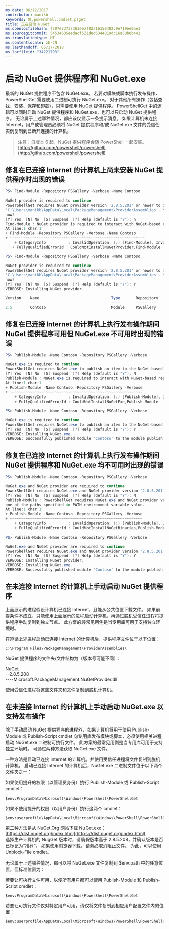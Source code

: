 ```yaml
---
ms.date: 06/12/2017
contributor: manikb
keywords: 库,powershell,cmdlet,psget
title: 正在启动 NuGet
ms.openlocfilehash: f707e23737361ee7f82a16150402c9e719ee0ae1
ms.sourcegitcommit: 54534635eedacf531d8d6344019dc16a50b8b441
ms.translationtype: HT
ms.contentlocale: zh-CN
ms.lasthandoff: 05/17/2018
ms.locfileid: "34221793"
---
```

# <a name="bootstrap-the-nuget-provider-and-nugetexe"></a>启动 NuGet 提供程序和 NuGet.exe

最新的 NuGet 提供程序不包含 NuGet.exe。
若要对模块或脚本执行发布操作，PowerShellGet 需要使用二进制可执行 NuGet.exe。
对于其他所有操作（包括查找、安装、保存和卸载），只需要使用 NuGet 提供程序。
PowerShellGet 中的逻辑可以同时启动 NuGet 提供程序和 NuGet.exe，也可以只启动 NuGet 提供程序。
无论属于上述哪种情况，都应该仅显示一条提示消息。
如果计算机未连接 Internet，用户或管理员必须将 NuGet 提供程序和/或 NuGet.exe 文件的受信任实例复制到已断开连接的计算机。

>注意：自版本 6 起，NuGet 提供程序会随 PowerShell 一起安装。 [http://github.com/powershell/powershell](http://github.com/powershell/powershell)

## <a name="resolving-error-when-the-nuget-provider-has-not-been-installed-on-a-machine-that-is-internet-connected"></a>修复在已连接 Internet 的计算机上尚未安装 NuGet 提供程序时出现的错误

```powershell
PS> Find-Module -Repository PSGallery -Verbose -Name Contoso

NuGet provider is required to continue
PowerShellGet requires NuGet provider version '2.8.5.201' or newer to interact with NuGet-based repositories. The NuGet provider must be available in 'C:\Program Files\PackageManagement\ProviderAssemblies' or
'C:\Users\manikb\AppData\Local\PackageManagement\ProviderAssemblies'. You can also install the NuGet provider by running 'Install-PackageProvider -Name NuGet -MinimumVersion 2.8.5.201 -Force'. Do you want PowerShellGet to install and import the NuGet provider
now?
[Y] Yes  [N] No  [S] Suspend  [?] Help (default is "Y"): n
Find-Module : NuGet provider is required to interact with NuGet-based repositories. Please ensure that '2.8.5.201' or newer version of NuGet provider is installed.
At line:1 char:1
+ Find-Module -Repository PSGallery -Verbose -Name Contoso
+ ~~~~~~~~~~~~~~~~~~~~~~~~~~~~~~~~~~~~~~~~~~~~~~~~~~~~~~~~~~~~
    + CategoryInfo          : InvalidOperation: (:) [Find-Module], InvalidOperationException
   + FullyQualifiedErrorId : CouldNotInstallNuGetProvider,Find-Module

PS> Find-Module -Repository PSGallery -Verbose -Name Contoso

NuGet provider is required to continue
PowerShellGet requires NuGet provider version '2.8.5.201' or newer to interact with NuGet-based repositories. The NuGet provider must be available in 'C:\Program Files\PackageManagement\ProviderAssemblies' or
'C:\Users\manikb\AppData\Local\PackageManagement\ProviderAssemblies'. You can also install the NuGet provider by running 'Install-PackageProvider -Name NuGet -MinimumVersion 2.8.5.201 -Force'. Do you want PowerShellGet to install and import the NuGet provider
now?
[Y] Yes  [N] No  [S] Suspend  [?] Help (default is "Y"): Y
VERBOSE: Installing NuGet provider.

Version    Name                                Type       Repository           Description
-------    ----                                ----       ----------           -----------
2.5        Contoso                             Module     PSGallery        Contoso module
```

## <a name="resolving-error-when-the-nuget-provider-is-available-and-nugetexe-is-not-available-during-the-publish-operation-on-a-machine-that-is-internet-connected"></a>修复在已连接 Internet 的计算机上执行发布操作期间 NuGet 提供程序可用但 NuGet.exe 不可用时出现的错误

```powershell
PS> Publish-Module -Name Contoso -Repository PSGallery -Verbose

NuGet.exe is required to continue
PowerShellGet requires NuGet.exe to publish an item to the NuGet-based repositories. NuGet.exe must be available under one of the paths specified in PATH environment variable value. Do you want PowerShellGet to install NuGet.exe now?
[Y] Yes  [N] No  [S] Suspend  [?] Help (default is "Y"): N
Publish-Module : NuGet.exe is required to interact with NuGet-based repositories. Please ensure that NuGet.exe is available under one of the paths specified in PATH environment variable value.
At line:1 char:1
+ Publish-Module -Name Contoso -Repository PSGallery -Verbose
+ ~~~~~~~~~~~~~~~~~~~~~~~~~~~~~~~~~~~~~~~~~~~~~~~~~~~~~~~~~~~
    + CategoryInfo          : InvalidOperation: (:) [Publish-Module], InvalidOperationException
    + FullyQualifiedErrorId : CouldNotInstallNuGetExe,Publish-Module

PS> Publish-Module -Name Contoso -Repository PSGallery -Verbose

NuGet.exe is required to continue
PowerShellGet requires NuGet.exe to publish an item to the NuGet-based repositories. NuGet.exe must be available under one of the paths specified in PATH environment variable value. Do you want PowerShellGet to install NuGet.exe now?
[Y] Yes  [N] No  [S] Suspend  [?] Help (default is "Y"): Y
VERBOSE: Installing NuGet.exe.
VERBOSE: Successfully published module 'Contoso' to the module publish location 'https://www.powershellgallery.com/api/v2/'. Please allow few minutes for 'Contoso' to show up in the search results.
```

## <a name="resolving-error-when-both-nuget-provider-and-nugetexe-are-not-available-during-the-publish-operation-on-a-machine-that-is-internet-connected"></a>修复在已连接 Internet 的计算机上执行发布操作期间 NuGet 提供程序和 NuGet.exe 均不可用时出现的错误

```powershell
PS> Publish-Module -Name Contoso -Repository PSGallery -Verbose

NuGet.exe and NuGet provider are required to continue
PowerShellGet requires NuGet.exe and NuGet provider version '2.8.5.201' or newer to interact with the NuGet-based repositories. Do you want PowerShellGet to install both NuGet.exe and NuGet provider now?
[Y] Yes  [N] No  [S] Suspend  [?] Help (default is "Y"): N
Publish-Module : PowerShellGet requires NuGet.exe and NuGet provider version '2.8.5.201' or newer to interact with the NuGet-based repositories. Please ensure that '2.8.5.201' or newer version of NuGet provider is installed and NuGet.exe is available under
one of the paths specified in PATH environment variable value.
At line:1 char:1
+ Publish-Module -Name Contoso -Repository PSGallery -Verbose
+ ~~~~~~~~~~~~~~~~~~~~~~~~~~~~~~~~~~~~~~~~~~~~~~~~~~~~~~~~~~~
    + CategoryInfo          : InvalidOperation: (:) [Publish-Module], InvalidOperationException
    + FullyQualifiedErrorId : CouldNotInstallNuGetBinaries,Publish-Module

PS> Publish-Module -Name Contoso -Repository PSGallery -Verbose

NuGet.exe and NuGet provider are required to continue
PowerShellGet requires NuGet.exe and NuGet provider version '2.8.5.201' or newer to interact with the NuGet-based repositories. Do you want PowerShellGet to install both NuGet.exe and NuGet provider now?
[Y] Yes  [N] No  [S] Suspend  [?] Help (default is "Y"): Y
VERBOSE: Installing NuGet provider.
VERBOSE: Installing NuGet.exe.
VERBOSE: Successfully published module 'Contoso' to the module publish location 'https://www.powershellgallery.com/api/v2/'. Please allow few minutes for 'Contoso' to show up in the search results.
```

## <a name="manually-bootstrapping-the-nuget-provider-on-a-machine-that-is-not-connected-to-the-internet"></a>在未连接 Internet 的计算机上手动启动 NuGet 提供程序

上面展示的进程假设计算机已连接 Internet，且能从公共位置下载文件。
如果前提条件不成立，只能使用上面展示的进程启动计算机，再通过脱机受信任进程将提供程序手动复制到独立节点。
此方案的最常见用例是当专用库可用于支持独立环境时。

在遵循上述进程启动已连接 Internet 的计算机后，提供程序文件位于以下位置：

```
C:\Program Files\PackageManagement\ProviderAssemblies\
```

NuGet 提供程序的文件夹/文件结构为（版本号可能不同）：

NuGet<br>
--2.8.5.208<br>
----Microsoft.PackageManagement.NuGetProvider.dll

使用受信任进程将这些文件夹和文件复制到脱机计算机。

## <a name="manually-bootstrapping-nugetexe-to-support-publish-operations-on-a-machine-that-is-not-connected-to-the-internet"></a>在未连接 Internet 的计算机上手动启动 NuGet.exe 以支持发布操作

除了手动启动 NuGet 提供程序的进程外，如果计算机将用于使用 Publish-Module 或 Publish-Script cmdlet 向专用库发布模块或脚本，必须使用相关进程启动 NuGet.exe 二进制可执行文件。
此方案的最常见用例是当专用库可用于支持独立环境时。
可通过两种方法获取 NuGet.exe 文件。

一种方法是启动已连接 Internet 的计算机，并使用受信任进程将文件复制到脱机计算机。
启动已连接 Internet 的计算机后，NuGet.exe 二进制文件位于以下两个文件夹之一：

如果使用提升的权限（以管理员身份）执行 Publish-Module 或 Publish-Script cmdlet：

```
$env:ProgramData\Microsoft\Windows\PowerShell\PowerShellGet
```

如果不使用提升的权限（以用户身份）执行这两个 cmdlet：

```
$env:userprofile\AppData\Local\Microsoft\Windows\PowerShell\PowerShellGet\
```

第二种方法是从 NuGet.Org 网站下载 NuGet.exe：[https://dist.nuget.org/index.html](https://dist.nuget.org/index.html)<br>
选择生产计算机的 NugGet 版本时，请确保版本高于 2.8.5.208，并确认版本是否已标记为“推荐”。
如果使用浏览器下载，请务必取消阻止文件。
为此，可以使用 Unblock-File cmdlet。

无论属于上述哪种情况，都可以将 NuGet.exe 文件复制到 $env:path 中的任意位置，但标准位置为：

若要让可执行文件可用，以便所有用户都可以使用 Publish-Module 和 Publish-Script cmdlet：

```
$env:ProgramData\Microsoft\Windows\PowerShell\PowerShellGet
```

若要让可执行文件仅对特定用户可用，请仅将文件复制到相应用户配置文件内的位置：

```
$env:userprofile\AppData\Local\Microsoft\Windows\PowerShell\PowerShellGet\
```